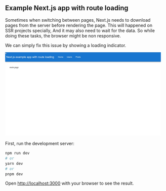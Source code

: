 ## Example Next.js app with route loading
Sometimes when switching between pages, Next.js needs to download pages from the server before rendering the page. This will happened on SSR projects specially, And it may also need to wait for the data. So while doing these tasks, the browser might be non responsive.

We can simply fix this issue by showing a loading indicator.

![](https://github.com/hamitmohamadi/next-app-with-route-loading/blob/main/public/gif.gif)

First, run the development server:

```bash
npm run dev
# or
yarn dev
# or
pnpm dev
```

Open [http://localhost:3000](http://localhost:3000) with your browser to see the result.

